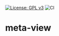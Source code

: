 [![License: GPL v3](https://img.shields.io/badge/License-GPL%20v3-blue.svg)](https://www.gnu.org/licenses/gpl-3.0)
![CI](https://github.com/jcs-elpa/meta-view/workflows/CI/badge.svg)

# meta-view
